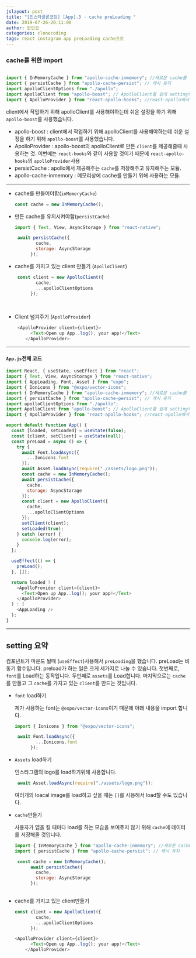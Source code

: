 ```yaml
---
jslayout: post
title: "[인스타클론코딩] [App].3 - cache preLoading "
date: 2019-07-26-20:11:00
author: 한만섭
categories: clonecoding
tags: react instagram app preLoading cache프로
---
```




### cache를 위한 import 

```js

import { InMemoryCache } from "apollo-cache-inmemory"; //새로운 cache를 만들기 위함.
import { persistCache } from "apollo-cache-persist"; // 캐시 유지 
import apolloClientOptions from "./apollo";
import ApolloClient from "apollo-boost"; // ApolloClient를 쉽게 setting하기 위함
import { ApolloProvider } from "react-apollo-hooks"; //react-apollo에서 react-hooks를 사용하기 위함. 

```

client에서 작업하기 위해 apolloClient를 사용해야하는데 쉬운 설정을 하기 위해 `apollo-boost`를 사용했습니다. 

* apollo-boost :  client에서 작업하기 위해 apolloClient를 사용해야하는데 쉬운 설정을 하기 위해 `apollo-boost`를 사용했습니다.  
*  ApolloProvider : apollo-boost의 apolloClient로 만든 `client`를 제공해줄때 사용하는 것. 이번에는 `react-hooks`와 같이 사용할 것이기 때문에 `react-apollo-hooks`의 `apolloProvider`사용   
* persistCache : apollo에서 제공해주는 `cache`를 저장해주고 유지해주는 모듈. 
* apollo-cache-inmemory : 메모리상에 cache를 만들기 위해 사용하는 모듈. 



***



* cache를 만들어야함(`inMemoryCache`) 

  ```js
  const cache = new InMemoryCache();
  ```

  

* 만든 cache를 유지시켜야함(`persistCache`) 

  ```js
  import { Text, View, AsyncStorage } from "react-native";
  ```

  

  ```js
   await persistCache({
          cache,
          storage: AsyncStorage
        });
  ```

  

* cache를 가지고 있는 client 만들기 (`ApolloClient`)

  ```js
   const client = new ApolloClient({
          cache,
          ...apolloClientOptions
        });
  ```

​	

* Client 넘겨주기 (`ApolloProvider`)

  ```js
   <ApolloProvider client={client}>
        <Text>Open up App..log(); your app!</Text>
      </ApolloProvider>
  ```



***



#### `App.js`전체 코드 

```js
import React, { useState, useEffect } from "react";
import { Text, View, AsyncStorage } from "react-native";
import { AppLoading, Font, Asset } from "expo";
import { Ionicons } from "@expo/vector-icons";
import { InMemoryCache } from "apollo-cache-inmemory"; //새로운 cache를 만들기 위함.
import { persistCache } from "apollo-cache-persist"; // 캐시 유지
import apolloClientOptions from "./apollo";
import ApolloClient from "apollo-boost"; // ApolloClient를 쉽게 setting하기 위함
import { ApolloProvider } from "react-apollo-hooks"; //react-apollo에서 react-hooks를 사용하기 위함.

export default function App() {
  const [loaded, setLoaded] = useState(false);
  const [client, setClient] = useState(null);
  const preLoad = async () => {
    try {
      await Font.loadAsync({
        ...Ionicons.font
      });
      await Asset.loadAsync(require("./assets/logo.png"));
      const cache = new InMemoryCache();
      await persistCache({
        cache,
        storage: AsyncStorage
      });
      const client = new ApolloClient({
        cache,
        ...apolloClientOptions
      });
      setClient(client);
      setLoaded(true);
    } catch (error) {
      console.log(error);
    }
  };

  useEffect(() => {
    preLoad();
  }, []);

  return loaded ? (
    <ApolloProvider client={client}>
      <Text>Open up App..log(); your app!</Text>
    </ApolloProvider>
  ) : (
    <AppLoading />
  );
}

```



***



## setting 요약



컴포넌트가 마운드 될때 (`useEffect`)사용해서 `preLoading`을 했습니다.  preLoad는 비동기 함수입니다. preload가 하는 일은 크게 세가지로 나눌 수 있습니다. 첫번째로, `font`를 Load하는 동작입니다. 두번째로 `assets`를 Load합니다.  마지막으로는 `cache`를 만들고 그 `cache`를 가지고 있는 `client`를 만드는 것입니다.  



* `font` load하기 

  제가 사용하는 font는 `@expo/vector-icons`이기 때문에 아래 내용을 import 합니다.  

  ```js
  import { Ionicons } from "@expo/vector-icons";
  ```

  ```js
   await Font.loadAsync({
          ...Ionicons.font
        });
  ```

* `Assets` load하기 

  인스타그램의 logo를 load하기위해 사용합니다.  

  ```js
   await Asset.loadAsync(require("./assets/logo.png"));
  ```

  여러개의 loacal image를 load하고 싶을 때는 `[]`를 사용해서 load할 수도  있습니다.  

* `cache`만들기 

  사용자가 앱을 킬 때마다 load를 하는 모습을 보여주지 않기 위해 `cache`에 데이터를 저장해줄 것입니다.   

  ```js
  import { InMemoryCache } from "apollo-cache-inmemory"; //새로운 cache를 만들기 위함.
  import { persistCache } from "apollo-cache-persist"; // 캐시 유지
  ```

  ```js
   const cache = new InMemoryCache();
        await persistCache({
          cache,
          storage: AsyncStorage
        });
        
  ```

* cache를 가지고 있는 client만들기 

  ```js
  const client = new ApolloClient({
          cache,
          ...apolloClientOptions
        });
  ```

  ```js
  <ApolloProvider client={client}>
        <Text>Open up App..log(); your app!</Text>
      </ApolloProvider>
  ```

  

